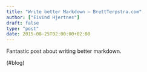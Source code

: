 ```yaml
---
title: "Write better Markdown – BrettTerpstra.com"
author: ["Eivind Hjertnes"]
draft: false
type: "post"
date: 2015-08-25T02:00:00+02:00
---
```


Fantastic post about writing better markdown.

(#blog)
